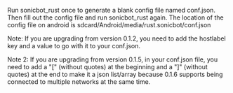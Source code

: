 Run sonicbot_rust once to generate a blank config file named conf.json.  Then fill out the config file and run sonicbot_rust again.  The location of the config file on android is sdcard/Android/media/rust.sonicbot/conf.json

Note: If you are upgrading from version 0.1.2, you need to add the hostlabel key and a value to go with it to your conf.json.


Note 2: If you are upgrading from version 0.1.5, in your conf.json file, you need to add a "[" (without quotes) at the beginning and a "]" (without quotes) at the end to make it a json list/array because 0.1.6 supports being connected to multiple networks at the same time.

